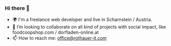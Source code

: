 ### Hi there 👋

- 🌍 I'm a freelance web developer and live in Scharnstein / Austria.
- 👯 I’m looking to collaborate on all kind of projects with social impact, like foodcoopshop.com / dorfladen-online.at
- 📫 How to reach me: office@rothauer-it.com
